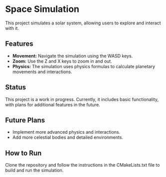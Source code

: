 # Space Simulation

This project simulates a solar system, allowing users to explore and interact with it.

## Features

- **Movement:** Navigate the simulation using the WASD keys.
- **Zoom:** Use the Z and X keys to zoom in and out.
- **Physics:** The simulation uses physics formulas to calculate planetary movements and interactions.

## Status

This project is a work in progress. Currently, it includes basic functionality, with plans for additional features in the future.

## Future Plans

- Implement more advanced physics and interactions.
- Add more celestial bodies and detailed environments.

## How to Run

Clone the repository and follow the instructions in the CMakeLists.txt file to build and run the simulation.
